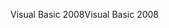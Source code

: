 <span data-ttu-id="5daa6-101">Visual Basic 2008</span><span class="sxs-lookup"><span data-stu-id="5daa6-101">Visual Basic 2008</span></span>